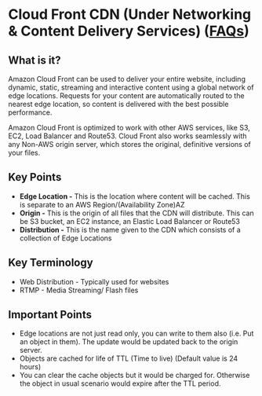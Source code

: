 # Cloud Front CDN (Under Networking & Content Delivery Services) ([FAQs](https://aws.amazon.com/cloudfront/details/#faq))

## What is it?
Amazon Cloud Front can be used to deliver your entire website, including dynamic, static, streaming and interactive content using a global network of edge locations. Requests for your content are automatically routed to the nearest edge location, so content is delivered with the best possible performance. 

Amazon Cloud Front is optimized to work with other AWS services, like S3, EC2, Load Balancer and Route53. Cloud Front also works seamlessly with any Non-AWS origin server, which stores the original, definitive versions of your files.

## Key Points
 - **Edge Location -** This is the location where content will be cached. This is separate to an AWS Region/(Availability Zone)AZ
 - **Origin -** This is the origin of all files that the CDN will distribute. This can be S3 bucket, an EC2 instance, an Elastic Load Balancer or Route53
 - **Distribution -** This is the name given to the CDN which consists of a collection of Edge Locations

## Key Terminology
 - Web Distribution - Typically used for websites
 - RTMP - Media Streaming/ Flash files

## Important Points
 - Edge locations are not just read only, you can write to them also (i.e. Put an object in them). The update would be updated back to the origin server.
 - Objects are cached for life of TTL (Time to live) (Default value is 24 hours)
 - You can clear the cache objects but it would be charged for. Otherwise the object in usual scenario would expire after the TTL period.